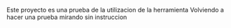 Este proyecto es una prueba de la utilizacion de la herramienta
Volviendo a hacer una prueba mirando sin instruccion
